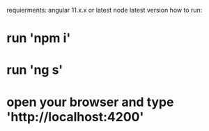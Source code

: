 requierments:
angular 11.x.x or latest
node latest version
how to run:
# run 'npm i'
# run 'ng s'
# open your browser and type 'http://localhost:4200'


